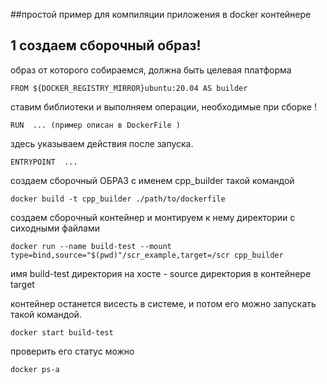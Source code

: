 ##простой пример для компиляции приложения в docker контейнере 


## 1 создаем сборочный образ!
    
образ от которого собираемся, должна быть целевая платформа 

    FROM ${DOCKER_REGISTRY_MIRROR}ubuntu:20.04 AS builder

ставим библиотеки и выполняем операции, необходимые при сборке ! 

    RUN  ... (пример описан в DockerFile )

здесь указываем действия после запуска. 

    ENTRYPOINT  ...

создаем сборочный ОБРАЗ c именем  cpp_builder такой командой 

    docker build -t cpp_builder ./path/to/dockerfile


создаем сборочный контейнер и монтируем к нему директории с сиходными файлами 

    docker run --name build-test --mount type=bind,source="$(pwd)"/scr_example,target=/scr cpp_builder

имя build-test
директория на хосте - source
директория в контейнере target

контейнер останется висесть в системе, и потом его можно запускать 
такой командой. 

    docker start build-test

проверить его статус можно 

    docker ps-a

